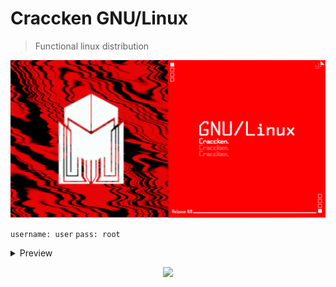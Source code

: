 # Craccken GNU/Linux
> Functional linux distribution

<p align="center">
    <img src="https://raw.githubusercontent.com/Craccken/artworks/main/craccken-linux-banner.png">
</p>

`username: user`
`pass: root`

<details>
    <summary>Preview</summary>
    <img src="https://github.com/Craccken/craccken-linux/blob/main/preview/2022-08-11-21:41:11-WIB.png">
</details>

<p align="center">
    <img src="https://visitor-counter-badge.vercel.app/api/craccken/craccken-linux?label=Visitor&color=070a0d&labelColor=090c10">
</p>
